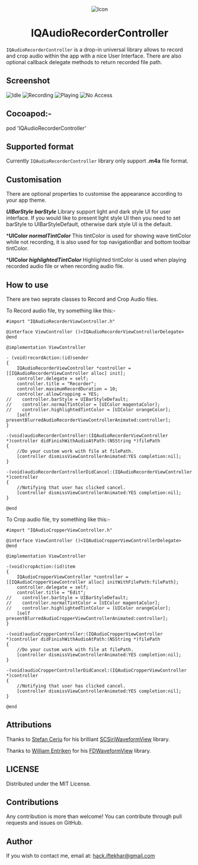<p align="center">
  <img src="https://raw.githubusercontent.com/hackiftekhar/IQAudioRecorderController/master/Screenshot/iconScreenshot.png" alt="Icon"/>
</p>
<H1 align="center">IQAudioRecorderController</H1>

`IQAudioRecorderController` is a drop-in universal library allows to record and crop audio within the app with a nice User Interface. There are also optional callback delegate methods to return recorded file path.

## Screenshot
![Idle](./Screenshot/Screenshot_Idle.jpeg)
![Recording](./Screenshot/Screenshot_Recording.jpg)
![Playing](./Screenshot/Screenshot_Playing.jpeg)
![No Access](./Screenshot/Screenshot_Cropping.jpg)

## Cocoapod:-

pod 'IQAudioRecorderController'

## Supported format
Currently `IQAudioRecorderController` library only support **.m4a** file format.

## Customisation
There are optional properties to customise the appearance according to your app theme.

***UIBarStyle barStyle***
Library support light and dark style UI for user interface. If you would like to present light style UI then you need to set barStyle to UIBarStyleDefault, otherwise dark style UI is the default.

***UIColor *normalTintColor***
This tintColor is used for showing wave tintColor while not recording, it is also used for top navigationBar and bottom toolbar tintColor.

***UIColor *highlightedTintColor***
Highlighted tintColor is used when playing recorded audio file or when recording audio file.


## How to use

There are two seprate classes to Record and Crop Audio files.

To Record audio file, try something like this:-

```
#import "IQAudioRecorderViewController.h"

@interface ViewController ()<IQAudioRecorderViewControllerDelegate>
@end

@implementation ViewController

- (void)recordAction:(id)sender
{
    IQAudioRecorderViewController *controller = [[IQAudioRecorderViewController alloc] init];
    controller.delegate = self;
    controller.title = "Recorder";
    controller.maximumRecordDuration = 10;
    controller.allowCropping = YES;
//    controller.barStyle = UIBarStyleDefault;
//    controller.normalTintColor = [UIColor magentaColor];
//    controller.highlightedTintColor = [UIColor orangeColor];
    [self presentBlurredAudioRecorderViewControllerAnimated:controller];
}

-(void)audioRecorderController:(IQAudioRecorderViewController *)controller didFinishWithAudioAtPath:(NSString *)filePath
{
    //Do your custom work with file at filePath.
    [controller dismissViewControllerAnimated:YES completion:nil];
}

-(void)audioRecorderControllerDidCancel:(IQAudioRecorderViewController *)controller
{
    //Notifying that user has clicked cancel.
    [controller dismissViewControllerAnimated:YES completion:nil];
}

@end
```

To Crop audio file, try something like this:-

```
#import "IQAudioCropperViewController.h"

@interface ViewController ()<IQAudioCropperViewControllerDelegate>
@end

@implementation ViewController

-(void)cropAction:(id)item
{
    IQAudioCropperViewController *controller = [[IQAudioCropperViewController alloc] initWithFilePath:filePath];
    controller.delegate = self;
    controller.title = "Edit";
//    controller.barStyle = UIBarStyleDefault;
//    controller.normalTintColor = [UIColor magentaColor];
//    controller.highlightedTintColor = [UIColor orangeColor];
    [self presentBlurredAudioCropperViewControllerAnimated:controller];
}

-(void)audioCropperController:(IQAudioCropperViewController *)controller didFinishWithAudioAtPath:(NSString *)filePath
{
    //Do your custom work with file at filePath.
    [controller dismissViewControllerAnimated:YES completion:nil];
}

-(void)audioCropperControllerDidCancel:(IQAudioCropperViewController *)controller
{
    //Notifying that user has clicked cancel.
    [controller dismissViewControllerAnimated:YES completion:nil];
}

@end
```



## Attributions

Thanks to [Stefan Ceriu](https://github.com/stefanceriu) for his brilliant [SCSiriWaveformView](https://github.com/stefanceriu/SCSiriWaveformView) library.

Thanks to [William Entriken](https://github.com/fulldecent) for his [FDWaveformView](https://github.com/fulldecent/FDWaveformView) library.

## LICENSE

Distributed under the MIT License.

## Contributions

Any contribution is more than welcome! You can contribute through pull requests and issues on GitHub.

## Author

If you wish to contact me, email at: hack.iftekhar@gmail.com
